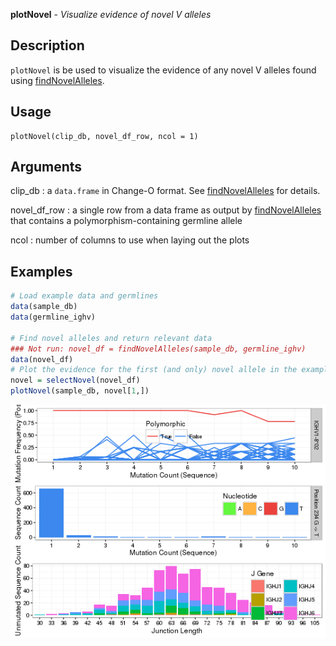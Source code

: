 





**plotNovel** - *Visualize evidence of novel V alleles*

Description
--------------------

`plotNovel` is be used to visualize the evidence of any novel V
alleles found using [findNovelAlleles](findNovelAlleles.md).


Usage
--------------------
```
plotNovel(clip_db, novel_df_row, ncol = 1)
```

Arguments
-------------------

clip_db
:   a `data.frame` in Change-O format. See
[findNovelAlleles](findNovelAlleles.md) for details.

novel_df_row
:   a single row from a data frame as output by
[findNovelAlleles](findNovelAlleles.md) that contains a
polymorphism-containing germline allele

ncol
:   number of columns to use when laying out the plots





Examples
-------------------

```R
# Load example data and germlines
data(sample_db)
data(germline_ighv)

# Find novel alleles and return relevant data
### Not run: novel_df = findNovelAlleles(sample_db, germline_ighv)
data(novel_df)
# Plot the evidence for the first (and only) novel allele in the example data
novel = selectNovel(novel_df)
plotNovel(sample_db, novel[1,])
```

![2](plotNovel-2.png)



